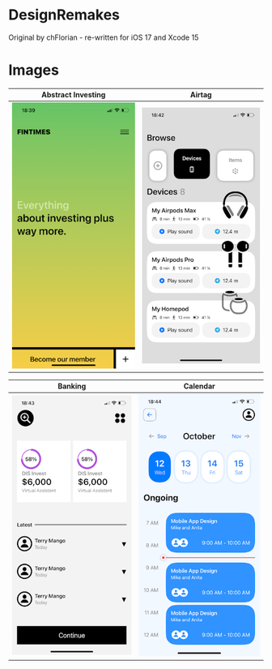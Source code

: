 # DesignRemakes
Original by chFlorian - re-written for iOS 17 and Xcode 15

# Images

| Abstract Investing | Airtag |
| --- | --- |                                                          
| ![Abstract Investing](https://github.com/Bell-Christopher/DesignRemakes/blob/main/Images/Abstract%20Investing.png) | ![Airtag](https://github.com/Bell-Christopher/DesignRemakes/blob/main/Images/Airtag.png) |

| Banking | Calendar |
| --- | --- |
| ![Banking](https://github.com/Bell-Christopher/DesignRemakes/blob/main/Images/Banking.png) | ![Calendar](https://github.com/Bell-Christopher/DesignRemakes/blob/main/Images/Calendar.png) |

